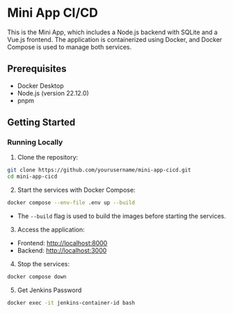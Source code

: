# Mini App CI/CD

This is the Mini App, which includes a Node.js backend with SQLite and a Vue.js frontend. The application is containerized using Docker, and Docker Compose is used to manage both services.

## Prerequisites

- Docker Desktop
- Node.js (version 22.12.0)
- pnpm

## Getting Started

### Running Locally

1. Clone the repository:

```sh
git clone https://github.com/yourusername/mini-app-cicd.git
cd mini-app-cicd
```

2. Start the services with Docker Compose:

```sh
docker compose --env-file .env up --build
```

- The `--build` flag is used to build the images before starting the services.

3. Access the application:

- Frontend: [http://localhost:8000](http://localhost:8000)
- Backend: [http://localhost:3000](http://localhost:3000)

4. Stop the services:

```sh
docker compose down
```

5. Get Jenkins Password

```sh
docker exec -it jenkins-container-id bash
```
